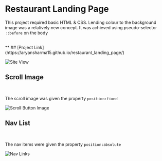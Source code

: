 # Restaurant Landing Page

This project required basic HTML & CSS. Lending colour to the background image was a relatively new concept. It was achieved using pseudo-selector `::before` on the body

<br>
**
## [Project Link](https://aryansharma15.github.io/restaurant_landing_page/)

![Site View](./restaurant_site_img.png)
<br>

## Scroll Image
<br>

The scroll image was given the property `position:fixed`

![Scroll Button Image](./Screenshot%202022-09-03%20120232.png)

## Nav List
<br>

The nav items were given the property `position:absolute`

![Nav Links](./Screenshot%202022-09-03%20120314.png)
